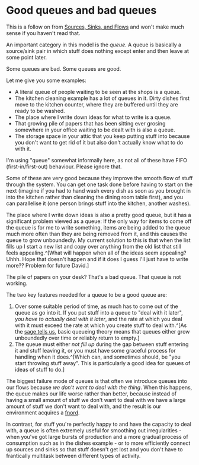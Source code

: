 # Good queues and bad queues

This is a follow on from [Sources, Sinks, and Flows](https://notebook.drmaciver.com/posts/2025-04-05-10:53.html) and won't make much sense if you haven't read that.

An important category in this model is the *queue*. A queue is basically a source/sink pair in which stuff does nothing except enter and then leave at some point later.

Some queues are bad. Some queues are good.

Let me give you some examples:

* A literal queue of people waiting to be seen at the shops is a queue.
* The kitchen cleaning example has a lot of queues in it. Dirty dishes first move to the kitchen counter, where they are buffered until they are ready to be washed.
* The place where I write down ideas for what to write is a queue.
* That growing pile of papers that has been sitting ever grosing somewhere in your office waiting to be dealt with is also a queue.
* The storage space in your attic that you keep putting stuff into because you don't want to get rid of it but also don't actually know what to do with it.

I'm using "queue" somewhat informally here, as not all of these have FIFO (first-in/first-out) behaviour. Please ignore that.

Some of these are very good because they improve the smooth flow of stuff through the system. You can get one task done before having to start on the next (imagine if you had to hand wash every dish as soon as you brought in into the kitchen rather than cleaning the dining room table first), and you can parallelise it (one person brings stuff into the kitchen, another washes).

The place where I write down ideas is also a pretty good queue, but it has a significant problem viewed as a queue: If the only way for items to come off the queue is for me to write something, items are being added to the queue much more often than they are being removed from it, and this causes the queue to grow unboundedly. My current solution to this is that when the list fills up I start a new list and copy over anything from the old list that still feels appealing.^[What will happen when all of the ideas seem appealing? Uhhh. Hope that doesn't happen and if it does I guess I'll just have to write more?? Problem for future David.]

The pile of papers on your desk? That's a bad queue. That queue is not working. 

The two key features needed for a queue to be a good queue are:

1. Over some suitable period of time, as much has to come out of the queue as go into it. If you put stuff into a queue to "deal with it later", *you have to actually deal with it later*, and the rate at which you deal with it must exceed the rate at which you create stuff to deal with.^[As the [sage tells us](https://x.com/tef_ebooks/status/875882791954677761), basic queueing theory means that queues either grow unboundedly over time or reliably return to empty.]
2. The queue must either *not fill up* during the gap between stuff entering it and stuff leaving it, or you must have some graceful process for handling when it does.^[Which can, and sometimes should, be "you start throwing stuff away". This is particularly a good idea for queues of ideas of stuff to do.]

The biggest failure mode of queues is that often we introduce queues into our flows because *we don't want to deal with the thing*. When this happens, the queue makes our life worse rather than better, because instead of having a small amount of stuff we don't want to deal with we have a large amount of stuff we don't want to deal with, and the result is our environment acquires a [fnord](https://notebook.drmaciver.com/posts/2020-05-06-09:51.html).

In contrast, for stuff you're perfectly happy to and have the capacity to deal with, a queue is often extremely useful for smoothing out irregularities - when you've got large bursts of production and a more gradual process of consumption such as in the dishes example - or to more efficiently connect up sources and sinks so that stuff doesn't get lost and you don't have to frantically multitask between different types of activity.
